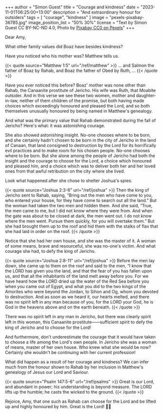 +++
author = "Simon Guest"
title = "Courage and kindness"
date = "2023-11-01T06:25:00+13:00"
description = "And extraordinary honour for outsiders"
tags = [ "courage", "kindness" ]
image = "pexels-pixabay-36785.jpg"
image_position_list = "50% 30%"
license = "Text by Simon Guest CC BY-NC-ND 4.0, Photo by [Pixabay CC0 on Pexels](https://www.pexels.com/photo/soldier-giving-red-fruit-on-2-children-during-daytime-36785/)"
+++

Dear Amy,

What other family values did Boaz have besides kindness?

Have you noticed who his mother was? Matthew tells us.

{{< quote source="Matthew 1:5" url="/ref/matthew" >}}
... and Salmon the father of Boaz by Rahab, and Boaz the father of Obed by Ruth, ...
{{< /quote >}}

Have you ever noticed this before? Boaz' mother was none other than Rahab, the Canaanite prostitute of Jericho. His wife was Ruth, that Moabite outsider. And in this verse we see these two women, mother and daughter-in-law, neither of them children of the promise, but both having made choices which exceedingly honoured and pleased the Lord, and so both themselves unusually honoured by being named in Matthew's genealogy.

And what was the primary value that Rahab demonstrated during the fall of Jericho? Here's what: it was astonishing courage.

She also showed astonishing insight. No-one chooses where to be born, and she certainly hadn't chosen to be born in the city of Jericho in the land of Canaan, that land consigned to destruction by the Lord for its horrifically evil practices and to make room for his chosen people. No-one chooses where to be born. But she alone among the people of Jericho had both the insight and the courage to choose for the Lord, a choice which honoured and pleased him, and a choice which was to deliver both her and her loved ones from that awful retribution on the city where she lived.

Look what happened after she chose to shelter Joshua's spies.

{{< quote source="Joshua 2:3-6" url="/ref/joshua" >}}
Then the king of Jericho sent to Rahab, saying, “Bring out the men who have come to you, who entered your house, for they have come to search out all the land.” But the woman had taken the two men and hidden them. And she said, “True, the men came to me, but I did not know where they were from. And when the gate was about to be closed at dark, the men went out. I do not know where the men went. Pursue them quickly, for you will overtake them.” But she had brought them up to the roof and hid them with the stalks of flax that she had laid in order on the roof.
{{< /quote >}}

Notice that she had her own house, and she was the master of it. A woman of some means, brave and resourceful, she was no-one's victim. And what courage she had, to defy the king of Jericho.

{{< quote source="Joshua 2:8-11" url="/ref/joshua" >}}
Before the men lay down, she came up to them on the roof and said to the men, “I know that the LORD has given you the land, and that the fear of you has fallen upon us, and that all the inhabitants of the land melt away before you. For we have heard how the LORD dried up the water of the Red Sea before you when you came out of Egypt, and what you did to the two kings of the Amorites who were beyond the Jordan, to Sihon and Og, whom you devoted to destruction. And as soon as we heard it, our hearts melted, and there was no spirit left in any man because of you, for the LORD your God, he is God in the heavens above and on the earth beneath.
{{< /quote >}}

There was no spirit left in any man in Jericho, but there was clearly spirit left in this woman, this Canaanite prostitute⸺sufficient spirit to defy the king of Jericho and to choose for the Lord!

And furthermore, don't underestimate the courage that it would have taken to choose a life among the Lord's own people. In Jericho she was a woman of means, master of her own house. Who knew what she would be now? Certainly she wouldn't be continuing with her current profession!

What did happen as a result of her courage and kindness? We can infer much from the honour shown to Rahab by her inclusion in Matthew's genealogy of Jesus our Lord and Saviour.

{{< quote source="Psalm 147:5-6" url="/ref/psalms" >}}
Great is our Lord, and abundant in power; his understanding is beyond measure. The LORD lifts up the humble; he casts the wicked to the ground.
{{< /quote >}}

Rejoice, Amy, that one such as Rahab can choose for the Lord and be lifted up and highly honoured by him. Great is the Lord! 🙌🙏
